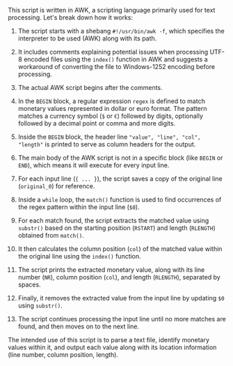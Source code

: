 This script is written in AWK, a scripting language primarily used for text processing. Let's break down how it works:

1. The script starts with a shebang `#!/usr/bin/awk -f`, which specifies the interpreter to be used (AWK) along with its path.

2. It includes comments explaining potential issues when processing UTF-8 encoded files using the `index()` function in AWK and suggests a workaround of converting the file to Windows-1252 encoding before processing.

3. The actual AWK script begins after the comments.

4. In the `BEGIN` block, a regular expression `regex` is defined to match monetary values represented in dollar or euro format. The pattern matches a currency symbol (`$` or `€`) followed by digits, optionally followed by a decimal point or comma and more digits.

5. Inside the `BEGIN` block, the header line `"value", "line", "col", "length"` is printed to serve as column headers for the output.

6. The main body of the AWK script is not in a specific block (like `BEGIN` or `END`), which means it will execute for every input line.

7. For each input line (`{ ... }`), the script saves a copy of the original line (`original_0`) for reference.

8. Inside a `while` loop, the `match()` function is used to find occurrences of the regex pattern within the input line (`$0`).

9. For each match found, the script extracts the matched value using `substr()` based on the starting position (`RSTART`) and length (`RLENGTH`) obtained from `match()`.

10. It then calculates the column position (`col`) of the matched value within the original line using the `index()` function.

11. The script prints the extracted monetary value, along with its line number (`NR`), column position (`col`), and length (`RLENGTH`), separated by spaces.

12. Finally, it removes the extracted value from the input line by updating `$0` using `substr()`.

13. The script continues processing the input line until no more matches are found, and then moves on to the next line.

The intended use of this script is to parse a text file, identify monetary values within it, and output each value along with its location information (line number, column position, length).